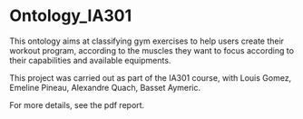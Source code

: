 # Ontology_IA301

This ontology aims at classifying gym exercises to help users create their workout program, according to the muscles they want to focus according to their capabilities and available equipments. 

This project was carried out as part of the IA301 course, with Louis Gomez, Emeline Pineau, Alexandre Quach, Basset Aymeric.

For more details, see the pdf report.
